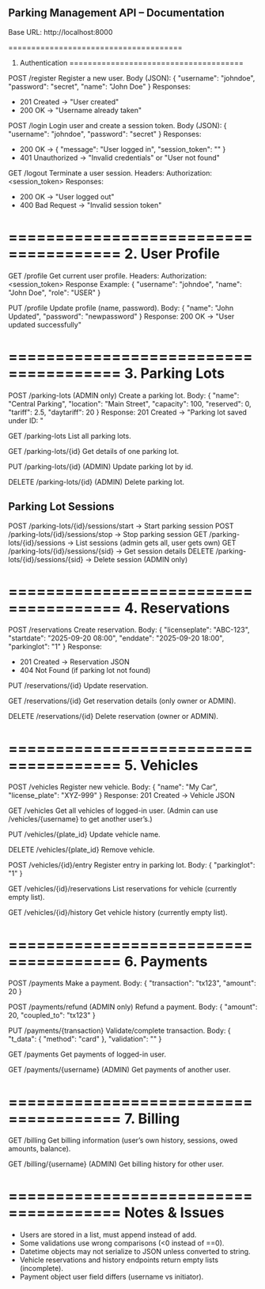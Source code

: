 Parking Management API – Documentation
--------------------------------------

Base URL:
http://localhost:8000


======================================
1. Authentication
======================================

POST /register
Register a new user.
Body (JSON):
{
  "username": "johndoe",
  "password": "secret",
  "name": "John Doe"
}
Responses:
- 201 Created → "User created"
- 200 OK → "Username already taken"


POST /login
Login user and create a session token.
Body (JSON):
{
  "username": "johndoe",
  "password": "secret"
}
Responses:
- 200 OK → { "message": "User logged in", "session_token": "<token>" }
- 401 Unauthorized → "Invalid credentials" or "User not found"


GET /logout
Terminate a user session.
Headers:
Authorization: <session_token>
Responses:
- 200 OK → "User logged out"
- 400 Bad Request → "Invalid session token"


======================================
2. User Profile
======================================

GET /profile
Get current user profile.
Headers: Authorization: <session_token>
Response Example:
{ "username": "johndoe", "name": "John Doe", "role": "USER" }

PUT /profile
Update profile (name, password).
Body:
{ "name": "John Updated", "password": "newpassword" }
Response: 200 OK → "User updated successfully"


======================================
3. Parking Lots
======================================

POST /parking-lots (ADMIN only)
Create a parking lot.
Body:
{
  "name": "Central Parking",
  "location": "Main Street",
  "capacity": 100,
  "reserved": 0,
  "tariff": 2.5,
  "daytariff": 20
}
Response: 201 Created → "Parking lot saved under ID: <id>"

GET /parking-lots
List all parking lots.

GET /parking-lots/{id}
Get details of one parking lot.

PUT /parking-lots/{id} (ADMIN)
Update parking lot by id.

DELETE /parking-lots/{id} (ADMIN)
Delete parking lot.


Parking Lot Sessions
--------------------
POST   /parking-lots/{id}/sessions/start  → Start parking session
POST   /parking-lots/{id}/sessions/stop   → Stop parking session
GET    /parking-lots/{id}/sessions        → List sessions (admin gets all, user gets own)
GET    /parking-lots/{id}/sessions/{sid}  → Get session details
DELETE /parking-lots/{id}/sessions/{sid}  → Delete session (ADMIN only)


======================================
4. Reservations
======================================

POST /reservations
Create reservation.
Body:
{
  "licenseplate": "ABC-123",
  "startdate": "2025-09-20 08:00",
  "enddate": "2025-09-20 18:00",
  "parkinglot": "1"
}
Response:
- 201 Created → Reservation JSON
- 404 Not Found (if parking lot not found)

PUT /reservations/{id}
Update reservation.

GET /reservations/{id}
Get reservation details (only owner or ADMIN).

DELETE /reservations/{id}
Delete reservation (owner or ADMIN).


======================================
5. Vehicles
======================================

POST /vehicles
Register new vehicle.
Body:
{
  "name": "My Car",
  "license_plate": "XYZ-999"
}
Response: 201 Created → Vehicle JSON

GET /vehicles
Get all vehicles of logged-in user.
(Admin can use /vehicles/{username} to get another user’s.)

PUT /vehicles/{plate_id}
Update vehicle name.

DELETE /vehicles/{plate_id}
Remove vehicle.

POST /vehicles/{id}/entry
Register entry in parking lot.
Body:
{ "parkinglot": "1" }

GET /vehicles/{id}/reservations
List reservations for vehicle (currently empty list).

GET /vehicles/{id}/history
Get vehicle history (currently empty list).


======================================
6. Payments
======================================

POST /payments
Make a payment.
Body:
{ "transaction": "tx123", "amount": 20 }

POST /payments/refund (ADMIN only)
Refund a payment.
Body:
{ "amount": 20, "coupled_to": "tx123" }

PUT /payments/{transaction}
Validate/complete transaction.
Body:
{ "t_data": { "method": "card" }, "validation": "<hash>" }

GET /payments
Get payments of logged-in user.

GET /payments/{username} (ADMIN)
Get payments of another user.


======================================
7. Billing
======================================

GET /billing
Get billing information (user’s own history, sessions, owed amounts, balance).

GET /billing/{username} (ADMIN)
Get billing history for other user.


======================================
Notes & Issues
======================================
- Users are stored in a list, must append instead of add.
- Some validations use wrong comparisons (<0 instead of ==0).
- Datetime objects may not serialize to JSON unless converted to string.
- Vehicle reservations and history endpoints return empty lists (incomplete).
- Payment object user field differs (username vs initiator).